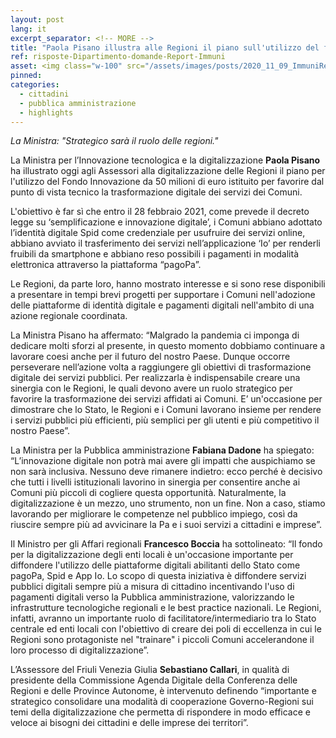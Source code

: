 ```yaml
---
layout: post
lang: it
excerpt_separator: <!-- MORE -->
title: "Paola Pisano illustra alle Regioni il piano sull'utilizzo del fondo da 50 milioni per digitalizzare servizi"
ref: risposte-Dipartimento-domande-Report-Immuni
asset: <img class="w-100" src="/assets/images/posts/2020_11_09_ImmuniReport.png" alt="Dipartimento risposte Report su Immuni"/>
pinned:
categories:
  - cittadini
  - pubblica amministrazione
  - highlights
---
```


_La Ministra: "Strategico sarà il ruolo delle regioni."_

<!-- MORE -->

La Ministra per l’Innovazione tecnologica e la digitalizzazione **Paola Pisano** ha illustrato oggi agli Assessori alla digitalizzazione delle Regioni il piano per l'utilizzo del Fondo Innovazione da 50 milioni di euro istituito per favorire dal punto di vista tecnico la trasformazione digitale dei servizi dei Comuni.

L'obiettivo è far sì che entro il 28 febbraio 2021, come prevede il decreto legge su ‘semplificazione e innovazione digitale’, i Comuni abbiano adottato l’identità digitale Spid come credenziale per usufruire dei servizi online, abbiano avviato il trasferimento dei servizi nell’applicazione ‘Io’ per renderli fruibili da smartphone e abbiano reso possibili i pagamenti in modalità elettronica attraverso la piattaforma “pagoPa”.

Le Regioni, da parte loro, hanno mostrato interesse e si sono rese disponibili a presentare in tempi brevi progetti per supportare i Comuni nell'adozione delle piattaforme di identità digitale e pagamenti digitali nell'ambito di una azione regionale coordinata.

La Ministra Pisano ha affermato: “Malgrado la pandemia ci imponga di dedicare molti sforzi al presente, in questo momento dobbiamo continuare a lavorare coesi anche per il futuro del nostro Paese. Dunque occorre perseverare nell’azione volta a raggiungere gli obiettivi di trasformazione digitale dei servizi pubblici. Per realizzarla è indispensabile creare una sinergia con le Regioni, le quali devono avere un ruolo strategico per favorire la trasformazione dei servizi affidati ai Comuni. E’ un'occasione per dimostrare che lo Stato, le Regioni e i Comuni lavorano insieme per rendere i servizi pubblici più efficienti, più semplici per gli utenti e più competitivo il nostro Paese”.

La Ministra per la Pubblica amministrazione **Fabiana Dadone** ha spiegato: “L’innovazione digitale non potrà mai avere gli impatti che auspichiamo se non sarà inclusiva. Nessuno deve rimanere indietro: ecco perché è decisivo che tutti i livelli istituzionali lavorino in sinergia per consentire anche ai Comuni più piccoli di cogliere questa opportunità. Naturalmente, la digitalizzazione è un mezzo, uno strumento, non un fine. Non a caso, stiamo lavorando per migliorare le competenze nel pubblico impiego, così da riuscire sempre più ad avvicinare la Pa e i suoi servizi a cittadini e imprese”.

Il Ministro per gli Affari regionali **Francesco Boccia** ha sottolineato: “Il fondo per la digitalizzazione degli enti locali è un'occasione importante per diffondere l'utilizzo delle piattaforme digitali abilitanti dello Stato come pagoPa, Spid e App Io. Lo scopo di questa iniziativa è diffondere servizi pubblici digitali sempre più a misura di cittadino incentivando l'uso di pagamenti digitali verso la Pubblica amministrazione, valorizzando le infrastrutture tecnologiche regionali e le best practice nazionali. Le Regioni, infatti, avranno un importante ruolo di facilitatore/intermediario tra lo Stato centrale ed enti locali con l'obiettivo di creare dei poli di eccellenza in cui le Regioni sono protagoniste nel "trainare" i piccoli Comuni accelerandone il loro processo di digitalizzazione”.

L’Assessore del Friuli Venezia Giulia **Sebastiano Callari**, in qualità di presidente della Commissione Agenda Digitale della Conferenza delle Regioni e delle Province Autonome, è intervenuto definendo “importante e strategico consolidare una modalità di cooperazione Governo-Regioni sui temi della digitalizzazione che permetta di rispondere in modo efficace e veloce ai bisogni dei cittadini e delle imprese dei territori”.
